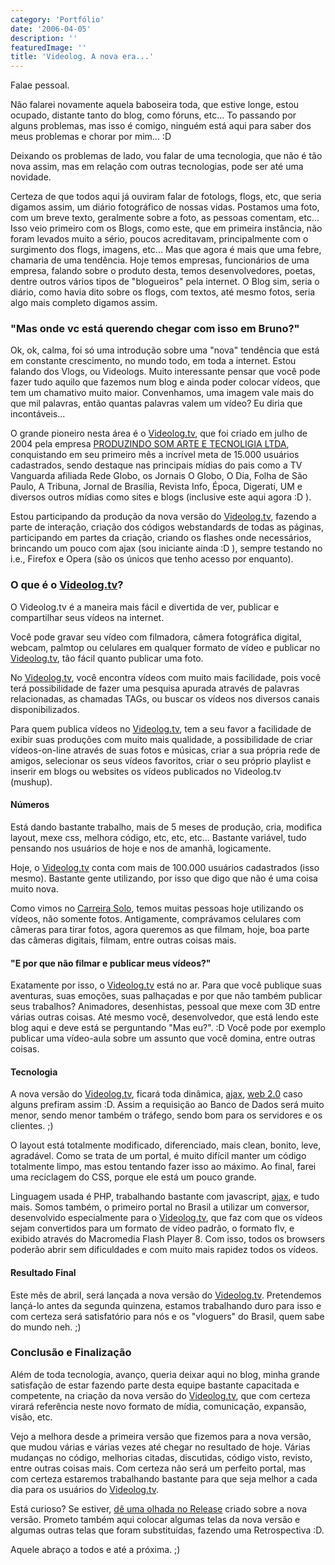 ```yaml
---
category: 'Portfólio'
date: '2006-04-05'
description: ''
featuredImage: ''
title: 'Videolog. A nova era...'
---
```


Falae pessoal.

Não falarei novamente aquela baboseira toda, que estive longe, estou ocupado, distante tanto do blog, como fóruns, etc... To passando por alguns problemas, mas isso é comigo, ninguém está aqui para saber dos meus problemas e chorar por mim... :D

Deixando os problemas de lado, vou falar de uma tecnologia, que não é tão nova assim, mas em relação com outras tecnologias, pode ser até uma novidade.

Certeza de que todos aqui já ouviram falar de fotologs, flogs, etc, que seria digamos assim, um diário fotográfico de nossas vidas. Postamos uma foto, com um breve texto, geralmente sobre a foto, as pessoas comentam, etc... Isso veio primeiro com os Blogs, como este, que em primeira instância, não foram levados muito a sério, poucos acreditavam, principalmente com o surgimento dos flogs, imagens, etc... Mas que agora é mais que uma febre, chamaria de uma tendência. Hoje temos empresas, funcionários de uma empresa, falando sobre o produto desta, temos desenvolvedores, poetas, dentre outros vários tipos de "blogueiros" pela internet. O Blog sim, seria o diário, como havia dito sobre os flogs, com textos, até mesmo fotos, seria algo mais completo digamos assim.

### "Mas onde vc está querendo chegar com isso em Bruno?"

Ok, ok, calma, foi só uma introdução sobre uma "nova" tendência que está em constante crescimento, no mundo todo, em toda a internet. Estou falando dos Vlogs, ou Videologs. Muito interessante pensar que você pode fazer tudo aquilo que fazemos num blog e ainda poder colocar vídeos, que tem um chamativo muito maior. Convenhamos, uma imagem vale mais do que mil palavras, então quantas palavras valem um vídeo? Eu diria que incontáveis...

O grande pioneiro nesta área é o [Videolog.tv](http://www.videolog.tv), que foi criado em julho de 2004 pela empresa [PRODUZINDO SOM ARTE E TECNOLIGIA LTDA](http://www.produzindo.com.br), conquistando em seu primeiro mês a incrível meta de 15.000 usuários cadastrados, sendo destaque nas principais mídias do pais como a TV Vanguarda afiliada Rede Globo, os Jornais O Globo, O Dia, Folha de São Paulo, A Tribuna, Jornal de Brasília, Revista Info, Época, Digerati, UM e diversos outros mídias como sites e blogs (inclusive este aqui agora :D ).

Estou participando da produção da nova versão do [Videolog.tv](http://www.videolog.tv), fazendo a parte de interação, criação dos códigos webstandards de todas as páginas, participando em partes da criação, criando os flashes onde necessários, brincando um pouco com ajax (sou iniciante ainda :D ), sempre testando no i.e., Firefox e Opera (são os únicos que tenho acesso por enquanto).

### O que é o [Videolog.tv](http://www.videolog.tv)?

O Videolog.tv é a maneira mais fácil e divertida de ver, publicar e compartilhar seus vídeos na internet.

Você pode gravar seu vídeo com filmadora, câmera fotográfica digital, webcam, palmtop ou celulares em qualquer formato de vídeo e publicar no [Videolog.tv](http://www.videolog.tv), tão fácil quanto publicar uma foto.

No [Videolog.tv](http://www.videolog.tv), você encontra vídeos com muito mais facilidade, pois você terá possibilidade de fazer uma pesquisa apurada através de palavras relacionadas, as chamadas TAGs, ou buscar os vídeos nos diversos canais disponibilizados.

Para quem publica vídeos no [Videolog.tv](http://www.videolog.tv), tem a seu favor a facilidade de exibir suas produções com muito mais qualidade, a possibilidade de criar vídeos-on-line através de suas fotos e músicas, criar a sua própria rede de amigos, selecionar os seus vídeos favoritos, criar o seu próprio playlist e inserir em blogs ou websites os vídeos publicados no Videolog.tv (mushup).

#### Números

Está dando bastante trabalho, mais de 5 meses de produção, cria, modifica layout, mexe css, melhora código, etc, etc, etc... Bastante variável, tudo pensando nos usuários de hoje e nos de amanhã, logicamente.

Hoje, o [Videolog.tv](http://www.videolog.tv) conta com mais de 100.000 usuários cadastrados (isso mesmo). Bastante gente utilizando, por isso que digo que não é uma coisa muito nova.

Como vimos no [Carreira Solo](http://www.carreirasolo.org/archives/katilce_e_o_show_do_.html), temos muitas pessoas hoje utilizando os vídeos, não somente fotos. Antigamente, comprávamos celulares com câmeras para tirar fotos, agora queremos as que filmam, hoje, boa parte das câmeras digitais, filmam, entre outras coisas mais.

#### "E por que não filmar e publicar meus vídeos?"

Exatamente por isso, o [Videolog.tv](http://www.videolog.tv) está no ar. Para que você publique suas aventuras, suas emoções, suas palhaçadas e por que não também publicar seus trabalhos? Animadores, desenhistas, pessoal que mexe com 3D entre várias outras coisas. Até mesmo você, desenvolvedor, que está lendo este blog aqui e deve está se perguntando "Mas eu?". :D Você pode por exemplo publicar uma vídeo-aula sobre um assunto que você domina, entre outras coisas.

#### Tecnologia

A nova versão do [Videolog.tv](http://www.videolog.tv), ficará toda dinâmica, [ajax](http://pt.wikipedia.org/wiki/AJAX_%28Web%29), [web 2.0](/web2-web-3-etc.html) caso alguns prefiram assim :D. Assim a requisição ao Banco de Dados será muito menor, sendo menor também o tráfego, sendo bom para os servidores e os clientes. ;)

O layout está totalmente modificado, diferenciado, mais clean, bonito, leve, agradável. Como se trata de um portal, é muito difícil manter um código totalmente limpo, mas estou tentando fazer isso ao máximo. Ao final, farei uma reciclagem do CSS, porque ele está um pouco grande.

Linguagem usada é PHP, trabalhando bastante com javascript, [ajax](http://pt.wikipedia.org/wiki/AJAX_%28Web%29), e tudo mais. Somos também, o primeiro portal no Brasil a utilizar um conversor, desenvolvido especialmente para o [Videolog.tv](http://www.videolog.tv), que faz com que os vídeos sejam convertidos para um formato de vídeo padrão, o formato flv, e exibido através do Macromedia Flash Player 8. Com isso, todos os browsers poderão abrir sem dificuldades e com muito mais rapidez todos os vídeos.

#### Resultado Final

Este mês de abril, será lançada a nova versão do [Videolog.tv](http://www.videolog.tv). Pretendemos lançá-lo antes da segunda quinzena, estamos trabalhando duro para isso e com certeza será satisfatório para nós e os "vloguers" do Brasil, quem sabe do mundo neh. ;)

### Conclusão e Finalização

Além de toda tecnologia, avanço, queria deixar aqui no blog, minha grande satisfação de estar fazendo parte desta equipe bastante capacitada e competente, na criação da nova versão do [Videolog.tv](http://www.videolog.tv), que com certeza virará referência neste novo formato de mídia, comunicação, expansão, visão, etc.

Vejo a melhora desde a primeira versão que fizemos para a nova versão, que mudou várias e várias vezes até chegar no resultado de hoje. Várias mudanças no código, melhorias citadas, discutidas, código visto, revisto, entre outras coisas mais. Com certeza não será um perfeito portal, mas com certeza estaremos trabalhando bastante para que seja melhor a cada dia para os usuários do [Videolog.tv](http://www.videolog.tv).

Está curioso? Se estiver, [dê uma olhada no Release](http://www.videolog.tv/videolog/novo/) criado sobre a nova versão. Prometo também aqui colocar algumas telas da nova versão e algumas outras telas que foram substituídas, fazendo uma Retrospectiva :D.

Aquele abraço a todos e até a próxima. ;)

